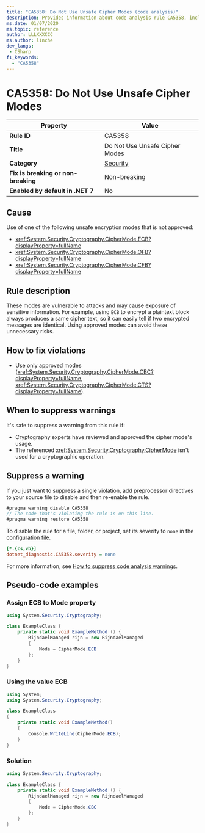 ```yaml
---
title: "CA5358: Do Not Use Unsafe Cipher Modes (code analysis)"
description: Provides information about code analysis rule CA5358, including causes, how to fix violations, and when to suppress it.
ms.date: 01/07/2020
ms.topic: reference
author: LLLXXXCCC
ms.author: linche
dev_langs:
 - CSharp
f1_keywords:
  - "CA5358"
---
```

# CA5358: Do Not Use Unsafe Cipher Modes

| Property                            | Value                            |
|-------------------------------------|----------------------------------|
| **Rule ID**                         | CA5358                           |
| **Title**                           | Do Not Use Unsafe Cipher Modes   |
| **Category**                        | [Security](security-warnings.md) |
| **Fix is breaking or non-breaking** | Non-breaking                     |
| **Enabled by default in .NET 7**    | No                               |

## Cause

Use of one of the following unsafe encryption modes that is not approved:

- <xref:System.Security.Cryptography.CipherMode.ECB?displayProperty=fullName>
- <xref:System.Security.Cryptography.CipherMode.OFB?displayProperty=fullName>
- <xref:System.Security.Cryptography.CipherMode.CFB?displayProperty=fullName>

## Rule description

These modes are vulnerable to attacks and may cause exposure of sensitive information. For example, using `ECB` to encrypt a plaintext block always produces a same cipher text, so it can easily tell if two encrypted messages are identical. Using approved modes can avoid these unnecessary risks.

## How to fix violations

- Use only approved modes (<xref:System.Security.Cryptography.CipherMode.CBC?displayProperty=fullName>, <xref:System.Security.Cryptography.CipherMode.CTS?displayProperty=fullName>).

## When to suppress warnings

It's safe to suppress a warning from this rule if:

- Cryptography experts have reviewed and approved the cipher mode's usage.
- The referenced <xref:System.Security.Cryptography.CipherMode> isn't used for a cryptographic operation.

## Suppress a warning

If you just want to suppress a single violation, add preprocessor directives to your source file to disable and then re-enable the rule.

```csharp
#pragma warning disable CA5358
// The code that's violating the rule is on this line.
#pragma warning restore CA5358
```

To disable the rule for a file, folder, or project, set its severity to `none` in the [configuration file](../configuration-files.md).

```ini
[*.{cs,vb}]
dotnet_diagnostic.CA5358.severity = none
```

For more information, see [How to suppress code analysis warnings](../suppress-warnings.md).

## Pseudo-code examples

### Assign ECB to Mode property

```csharp
using System.Security.Cryptography;

class ExampleClass {
    private static void ExampleMethod () {
        RijndaelManaged rijn = new RijndaelManaged
        {
            Mode = CipherMode.ECB
        };
    }
}
```

### Using the value ECB

```csharp
using System;
using System.Security.Cryptography;

class ExampleClass
{
    private static void ExampleMethod()
    {
        Console.WriteLine(CipherMode.ECB);
    }
}
```

### Solution

```csharp
using System.Security.Cryptography;

class ExampleClass {
    private static void ExampleMethod () {
        RijndaelManaged rijn = new RijndaelManaged
        {
            Mode = CipherMode.CBC
        };
    }
}
```
